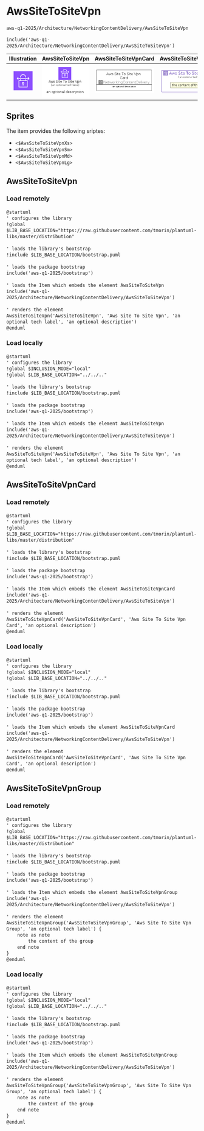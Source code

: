 # AwsSiteToSiteVpn


```text
aws-q1-2025/Architecture/NetworkingContentDelivery/AwsSiteToSiteVpn
```

```text
include('aws-q1-2025/Architecture/NetworkingContentDelivery/AwsSiteToSiteVpn')
```



| Illustration | AwsSiteToSiteVpn | AwsSiteToSiteVpnCard | AwsSiteToSiteVpnGroup |
| :---: | :---: | :---: | :---: |
| ![illustration for Illustration](../../../aws-q1-2025/Architecture/NetworkingContentDelivery/AwsSiteToSiteVpn.png) | ![illustration for AwsSiteToSiteVpn](../../../aws-q1-2025/Architecture/NetworkingContentDelivery/AwsSiteToSiteVpn.Local.png) | ![illustration for AwsSiteToSiteVpnCard](../../../aws-q1-2025/Architecture/NetworkingContentDelivery/AwsSiteToSiteVpnCard.Local.png) | ![illustration for AwsSiteToSiteVpnGroup](../../../aws-q1-2025/Architecture/NetworkingContentDelivery/AwsSiteToSiteVpnGroup.Local.png) |



## Sprites
The item provides the following sriptes:

- `<$AwsSiteToSiteVpnXs>`
- `<$AwsSiteToSiteVpnSm>`
- `<$AwsSiteToSiteVpnMd>`
- `<$AwsSiteToSiteVpnLg>`





## AwsSiteToSiteVpn

### Load remotely
```plantuml
@startuml
' configures the library
!global $LIB_BASE_LOCATION="https://raw.githubusercontent.com/tmorin/plantuml-libs/master/distribution"

' loads the library's bootstrap
!include $LIB_BASE_LOCATION/bootstrap.puml

' loads the package bootstrap
include('aws-q1-2025/bootstrap')

' loads the Item which embeds the element AwsSiteToSiteVpn
include('aws-q1-2025/Architecture/NetworkingContentDelivery/AwsSiteToSiteVpn')

' renders the element
AwsSiteToSiteVpn('AwsSiteToSiteVpn', 'Aws Site To Site Vpn', 'an optional tech label', 'an optional description')
@enduml
```

### Load locally
```plantuml
@startuml
' configures the library
!global $INCLUSION_MODE="local"
!global $LIB_BASE_LOCATION="../../.."

' loads the library's bootstrap
!include $LIB_BASE_LOCATION/bootstrap.puml

' loads the package bootstrap
include('aws-q1-2025/bootstrap')

' loads the Item which embeds the element AwsSiteToSiteVpn
include('aws-q1-2025/Architecture/NetworkingContentDelivery/AwsSiteToSiteVpn')

' renders the element
AwsSiteToSiteVpn('AwsSiteToSiteVpn', 'Aws Site To Site Vpn', 'an optional tech label', 'an optional description')
@enduml
```

## AwsSiteToSiteVpnCard

### Load remotely
```plantuml
@startuml
' configures the library
!global $LIB_BASE_LOCATION="https://raw.githubusercontent.com/tmorin/plantuml-libs/master/distribution"

' loads the library's bootstrap
!include $LIB_BASE_LOCATION/bootstrap.puml

' loads the package bootstrap
include('aws-q1-2025/bootstrap')

' loads the Item which embeds the element AwsSiteToSiteVpnCard
include('aws-q1-2025/Architecture/NetworkingContentDelivery/AwsSiteToSiteVpn')

' renders the element
AwsSiteToSiteVpnCard('AwsSiteToSiteVpnCard', 'Aws Site To Site Vpn Card', 'an optional description')
@enduml
```

### Load locally
```plantuml
@startuml
' configures the library
!global $INCLUSION_MODE="local"
!global $LIB_BASE_LOCATION="../../.."

' loads the library's bootstrap
!include $LIB_BASE_LOCATION/bootstrap.puml

' loads the package bootstrap
include('aws-q1-2025/bootstrap')

' loads the Item which embeds the element AwsSiteToSiteVpnCard
include('aws-q1-2025/Architecture/NetworkingContentDelivery/AwsSiteToSiteVpn')

' renders the element
AwsSiteToSiteVpnCard('AwsSiteToSiteVpnCard', 'Aws Site To Site Vpn Card', 'an optional description')
@enduml
```

## AwsSiteToSiteVpnGroup

### Load remotely
```plantuml
@startuml
' configures the library
!global $LIB_BASE_LOCATION="https://raw.githubusercontent.com/tmorin/plantuml-libs/master/distribution"

' loads the library's bootstrap
!include $LIB_BASE_LOCATION/bootstrap.puml

' loads the package bootstrap
include('aws-q1-2025/bootstrap')

' loads the Item which embeds the element AwsSiteToSiteVpnGroup
include('aws-q1-2025/Architecture/NetworkingContentDelivery/AwsSiteToSiteVpn')

' renders the element
AwsSiteToSiteVpnGroup('AwsSiteToSiteVpnGroup', 'Aws Site To Site Vpn Group', 'an optional tech label') {
    note as note
        the content of the group
    end note
}
@enduml
```

### Load locally
```plantuml
@startuml
' configures the library
!global $INCLUSION_MODE="local"
!global $LIB_BASE_LOCATION="../../.."

' loads the library's bootstrap
!include $LIB_BASE_LOCATION/bootstrap.puml

' loads the package bootstrap
include('aws-q1-2025/bootstrap')

' loads the Item which embeds the element AwsSiteToSiteVpnGroup
include('aws-q1-2025/Architecture/NetworkingContentDelivery/AwsSiteToSiteVpn')

' renders the element
AwsSiteToSiteVpnGroup('AwsSiteToSiteVpnGroup', 'Aws Site To Site Vpn Group', 'an optional tech label') {
    note as note
        the content of the group
    end note
}
@enduml
```

